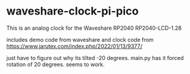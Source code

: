 # waveshare-clock-pi-pico

This is an analog clock for the Waveshare RP2040 RP2040-LCD-1.28


includes demo code from waveshare and clock code from https://www.jarutex.com/index.php/2022/01/13/9377/


just have to figure out why its tilted -20 degrees. main.py has it forced rotation of 20 degrees. seems to work. 

